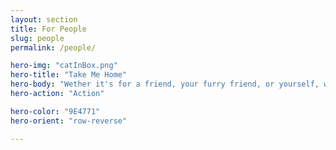 ```yaml
---
layout: section
title: For People
slug: people
permalink: /people/

hero-img: "catInBox.png"
hero-title: "Take Me Home"
hero-body: "Wether it's for a friend, your furry friend, or yourself, we have gifts and supplies for the whole gang."
hero-action: "Action"

hero-color: "9E4771"
hero-orient: "row-reverse"

---
```


